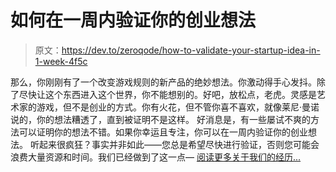 # 如何在一周内验证你的创业想法

> 原文：<https://dev.to/zeroqode/how-to-validate-your-startup-idea-in-1-week-4f5c>

那么，你刚刚有了一个改变游戏规则的新产品的绝妙想法。你激动得手心发抖。除了尽快让这个东西进入这个世界，你不能想别的。好吧，放松点，老虎。灵感是艺术家的游戏，但不是创业的方式。你有火花，但不管你喜不喜欢，就像莱尼·曼诺说的，你的想法糟透了，直到被证明不是这样。
好消息是，有一些屡试不爽的方法可以证明你的想法不错。如果你幸运且专注，你可以在一周内验证你的创业想法。
听起来很疯狂？事实并非如此——您总是希望尽快进行验证，否则您可能会浪费大量资源和时间。我们已经做到了这一点— [阅读更多关于我们的经历...](https://blog.zeroqode.com/how-to-validate-your-startup-idea-in-1-week-149726b3b536)